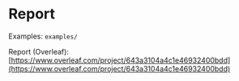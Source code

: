 # Report

Examples: `examples/`

Report (Overleaf): [https://www.overleaf.com/project/643a3104a4c1e46932400bdd](https://www.overleaf.com/project/643a3104a4c1e46932400bdd)
